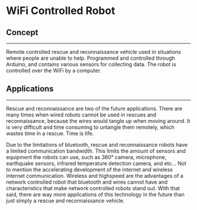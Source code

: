 # WiFi Controlled Robot


## Concept
---
Remote controlled rescue and reconnaissance vehicle used in situations where people are unable to help. Programmed and controlled through Arduino, and contains various sensors for collecting data. The robot is controlled over the WiFi by a computer.


## Applications
---
Rescue and reconnaissance are two of the future applications. There are many times when wired robots cannot be used in rescues and reconnaissance, because the wires would tangle up when moving around. It is very difficult and time consuming to untangle them remotely, which wastes time in a rescue. Time is life.

Due to the limitations of bluetooth, rescue and reconnaissance robots have a limited communication bandwidth. This limits the amount of sensors and equipment the robots can use, such as 360&deg; camera, microphone, earthquake sensors, infrared temperature detection camera, and etc... Not to mention the accelerating development of the internet and wireless internet communication. Wireless and highspeed are the advantages of a network controlled robot that bluetooth and wires cannot have and characteristics that make network controlled robots stand out. With that said, there are way more applications of this technology in the future than just simply a rescue and reconnaissance vehicle.

